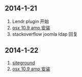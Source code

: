## 2014-1-21
1.  Lendr plugin 开始 
2.  [osx 10.9 amp 安装](http://coolestguidesontheplanet.com/osx/)
3.  stackoverflow joomla ldap 回复

## 2014-1-22
1.  [siteground](http://www.siteground.com/tutorials/joomla/install-joomla-extension.htm)
2.  [osx 10.9 amp 安装](http://coolestguidesontheplanet.com/osx/)







